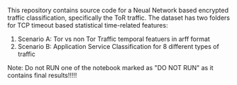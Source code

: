 This repository contains source code for a Neual Network based encrypted traffic classification, specifically the ToR traffic.
The dataset has two folders for TCP timeout based statistical time-related features:
  1. Scenario A: Tor vs non Tor Traffic temporal featuers in arff format
  2. Scenario B: Application Service Classification for 8 different types of traffic

Note: Do not RUN one of the notebook marked as "DO NOT RUN" as it contains final results!!!!!
